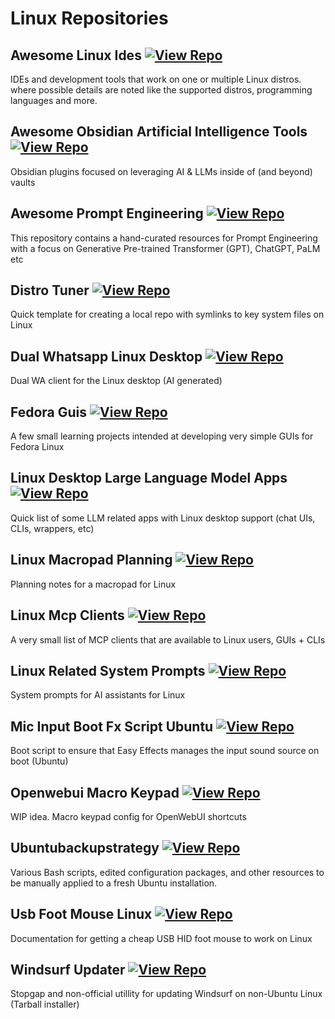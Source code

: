# Linux Repositories

## Awesome Linux Ides [![View Repo](https://img.shields.io/badge/view-repo-green)](https://github.com/danielrosehill/Awesome-Linux-IDEs)
IDEs and development tools that work on one or multiple Linux distros. where possible details are noted like the supported distros, programming languages and more.   

## Awesome Obsidian Artificial Intelligence Tools [![View Repo](https://img.shields.io/badge/view-repo-green)](https://github.com/danielrosehill/Awesome-Obsidian-AI-Tools)
Obsidian plugins focused on leveraging AI & LLMs inside of (and beyond) vaults

## Awesome Prompt Engineering [![View Repo](https://img.shields.io/badge/view-repo-green)](https://github.com/danielrosehill/Awesome-Prompt-Engineering)
This repository contains a hand-curated resources for Prompt Engineering with a focus on Generative Pre-trained Transformer (GPT), ChatGPT, PaLM etc 

## Distro Tuner [![View Repo](https://img.shields.io/badge/view-repo-green)](https://github.com/danielrosehill/Distro-Tuner)
Quick template for creating a local repo with symlinks to key system files on Linux

## Dual Whatsapp Linux Desktop [![View Repo](https://img.shields.io/badge/view-repo-green)](https://github.com/danielrosehill/Dual-WhatsApp-Linux-Desktop)
Dual WA client for the Linux desktop (AI generated)

## Fedora Guis [![View Repo](https://img.shields.io/badge/view-repo-green)](https://github.com/danielrosehill/Fedora-GUIs)
A few small learning projects intended at developing very simple GUIs for Fedora Linux

## Linux Desktop Large Language Model Apps [![View Repo](https://img.shields.io/badge/view-repo-green)](https://github.com/danielrosehill/Linux-Desktop-LLM-Apps)
Quick list of  some LLM related apps with Linux desktop support (chat UIs, CLIs, wrappers, etc)

## Linux Macropad Planning [![View Repo](https://img.shields.io/badge/view-repo-green)](https://github.com/danielrosehill/Linux-Macropad-Planning)
Planning notes for a macropad for Linux

## Linux Mcp Clients [![View Repo](https://img.shields.io/badge/view-repo-green)](https://github.com/danielrosehill/Linux-MCP-Clients)
A very small list of MCP clients that are available to Linux users, GUIs + CLIs

## Linux Related System Prompts [![View Repo](https://img.shields.io/badge/view-repo-green)](https://github.com/danielrosehill/Linux-Related-System-Prompts)
System prompts for AI assistants for Linux

## Mic Input Boot Fx Script Ubuntu [![View Repo](https://img.shields.io/badge/view-repo-green)](https://github.com/danielrosehill/Mic-Input-Boot-FX-Script-Ubuntu)
Boot script to ensure that Easy Effects manages the input sound source on boot (Ubuntu)

## Openwebui Macro Keypad [![View Repo](https://img.shields.io/badge/view-repo-green)](https://github.com/danielrosehill/OpenWebUI-Macro-Keypad)
WIP idea. Macro keypad config for OpenWebUI shortcuts

## Ubuntubackupstrategy [![View Repo](https://img.shields.io/badge/view-repo-green)](https://github.com/danielrosehill/UbuntuBackupStrategy)
Various Bash scripts, edited configuration packages, and other resources to be manually applied to a fresh Ubuntu installation. 

## Usb Foot Mouse Linux [![View Repo](https://img.shields.io/badge/view-repo-green)](https://github.com/danielrosehill/USB-Foot-Mouse-Linux)
Documentation for getting a cheap USB HID foot mouse to work on Linux

## Windsurf Updater [![View Repo](https://img.shields.io/badge/view-repo-green)](https://github.com/danielrosehill/Windsurf-Updater)
Stopgap and non-official utillity for updating Windsurf on non-Ubuntu Linux (Tarball installer)

